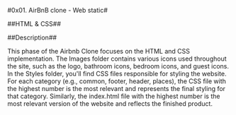 #0x01. AirBnB clone - Web static#

##HTML & CSS##

##Description##

This phase of the Airbnb Clone focuses on the HTML and CSS implementation. The Images folder contains various icons used throughout the site, such as the logo, bathroom icons, bedroom icons, and guest icons. In the Styles folder, you'll find CSS files responsible for styling the website. For each category (e.g., common, footer, header, places), the CSS file with the highest number is the most relevant and represents the final styling for that category. Similarly, the index.html file with the highest number is the most relevant version of the website and reflects the finished product.
